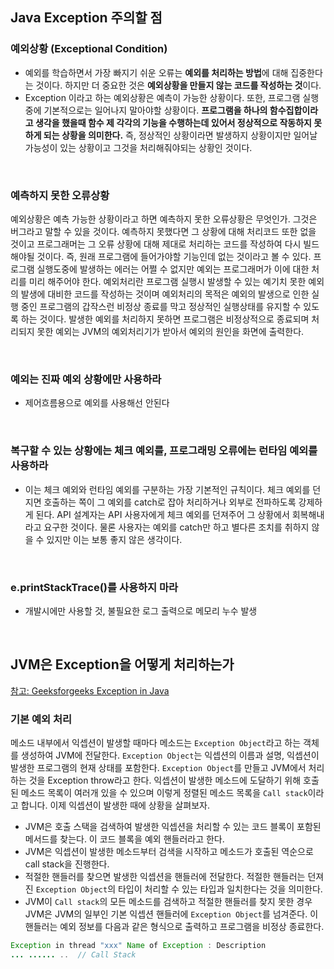 ## Java Exception 주의할 점

### 예외상황 (Exceptional Condition)

- 예외를 학습하면서 가장 빠지기 쉬운 오류는 **예외를 처리하는 방법**에 대해 집중한다는 것이다. 하지만 더 중요한 것은 **예외상황을 만들지 않는 코드를 작성하는 것**이다.
- Exception 이라고 하는 예외상황은 예측이 가능한 상황이다. 또한, 프로그램 실행중에 기본적으로는 일어나지 말아야할 상황이다. **프로그램을 하나의 함수집합이라고 생각을 했을때 함수 제 각각의 기능을 수행하는데 있어서 정상적으로 작동하지 못하게 되는 상황을 의미한다.** 즉, 정상적인 상황이라면 발생하지 상황이지만 일어날 가능성이 있는 상황이고 그것을 처리해줘야되는 상황인 것이다.

<br/>

### 예측하지 못한 오류상황

예외상황은 예측 가능한 상황이라고 하면 예측하지 못한 오류상황은 무엇인가. 그것은 버그라고 말할 수 있을 것이다. 예측하지 못했다면 그 상황에 대해 처리코드 또한 없을 것이고 프로그래머는 그 오류 상황에 대해 제대로 처리하는 코드를 작성하여 다시 빌드해야될 것이다. 즉, 원래 프로그램에 들어가야할 기능인데 없는 것이라고 볼 수 있다. 프로그램 실행도중에 발생하는 에러는 어쩔 수 없지만 예외는 프로그래머가 이에 대한 처리를 미리 해주어야 한다. 예외처리란 프로그램 실행시 발생할 수 있는 예기치 못한 예외의 발생에 대비한 코드를 작성하는 것이며 예외처리의 목적은 예외의 발생으로 인한 실행 중인 프로그램의 갑작스런 비정상 종료를 막고 정상적인 실행상태를 유지할 수 있도록 하는 것이다. 발생한 예외를 처리하지 못하면 프로그램은 비정상적으로 종료되며 처리되지 못한 예외는 JVM의 예외처리기가 받아서 예외의 원인을 화면에 출력한다. 

<br/>

### 예외는 진짜 예외 상황에만 사용하라

- 제어흐름용으로 예외를 사용해선 안된다

<br/>

### 복구할 수 있는 상황에는 체크 예외를, 프로그래밍 오류에는 런타임 예외를 사용하라

- 이는 체크 예외와 런타임 예외를 구분하는 가장 기본적인 규칙이다. 체크 예외를 던지면 호출하는 쪽이 그 예외를 catch로 잡아 처리하거나 외부로 전파하도록 강제하게 된다. API 설계자는 API 사용자에게 체크 예외를 던져주어 그 상황에서 회복해내라고 요구한 것이다. 물론 사용자는 예외를 catch만 하고 별다른 조치를 취하지 않을 수 있지만 이는 보통 좋지 않은 생각이다. 

<br/>

### e.**printStackTrace**()를 사용하지 마라

- 개발시에만 사용할 것, 불필요한 로그 출력으로 메모리 누수 발생

<br/>

## JVM은 Exception을 어떻게 처리하는가
[참고: Geeksforgeeks Exception in Java](https://www.geeksforgeeks.org/exceptions-in-java/)

### 기본 예외 처리

메소드 내부에서 익셉션이 발생할 때마다 메소드는 `Exception Object`라고 하는 객체를 생성하여 JVM에 전달한다. `Exception Object`는 익셉션의 이름과 설명, 익셉션이 발생한 프로그램의 현재 상태를 포함한다. `Exception Object`를 만들고 JVM에서 처리하는 것을 Exception throw라고 한다. 익셉션이 발생한 메소드에 도달하기 위해 호출된 메소드 목록이 여러개 있을 수 있으며 이렇게 정렬된 메소드 목록을 `Call stack`이라고 합니다. 이제 익셉션이 발생한 때에 상황을 살펴보자. 

- JVM은 호출 스택을 검색하여 발생한 익셉션을 처리할 수 있는 코드 블록이 포함된 메서드를 찾는다. 이 코드 블록을 예외 핸들러라고 한다.
- JVM은 익셉션이 발생한 메소드부터 검색을 시작하고 메소드가 호출된 역순으로 call stack을 진행한다.
- 적절한 핸들러를 찾으면 발생한 익셉션을 핸들러에 전달한다. 적절한 핸들러는 던져진 `Exception Object`의 타입이 처리할 수 있는 타입과 일치한다는 것을 의미한다.
- JVM이 `Call stack`의 모든 메소드를 검색하고 적절한 핸들러를 찾지 못한 경우 JVM은 JVM의 일부인 기본 익셉션 핸들러에 `Exception Object`를 넘겨준다. 이 핸들러는 예외 정보를 다음과 같은 형식으로 출력하고 프로그램을 비정상 종료한다.

```java
Exception in thread "xxx" Name of Exception : Description
... ...... ..  // Call Stack
```